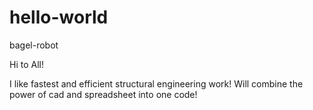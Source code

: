 # hello-world
bagel-robot

Hi to All!

I like fastest and efficient structural engineering work!
Will combine the power of cad and spreadsheet into one code!
